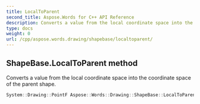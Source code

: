 ```yaml
---
title: LocalToParent
second_title: Aspose.Words for C++ API Reference
description: Converts a value from the local coordinate space into the coordinate space of the parent shape. 
type: docs
weight: 0
url: /cpp/aspose.words.drawing/shapebase/localtoparent/
---
```

## ShapeBase.LocalToParent method


Converts a value from the local coordinate space into the coordinate space of the parent shape.

```cpp
System::Drawing::PointF Aspose::Words::Drawing::ShapeBase::LocalToParent(System::Drawing::PointF value)
```

